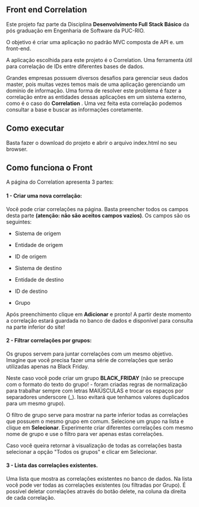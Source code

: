 ## Front end Correlation

Este projeto faz parte da Disciplina **Desenvolvimento Full Stack Básico** da pós graduação em Engenharia de Software da PUC-RIO.

O objetivo é criar uma aplicação no padrão MVC composta de API e. um front-end.

A aplicação escolhida para este projeto é o Correlation. Uma ferramenta útil para correlação de IDs entre diferentes bases de dados.

Grandes empresas possuem diversos desafios para gerenciar seus dados master, pois muitas vezes temos mais de uma aplicação gerenciando um domínio de informação. Uma forma de resolver este problema é fazer a correlação entre as entidades dessas aplicações em um sistema externo, como é o caso do **Correlation** . Uma vez feita esta correlação podemos consultar a base e buscar as informações coretamente.


## Como executar
Basta fazer o download do projeto e abrir o arquivo index.html no seu browser.

## Como funciona o Front

A página do Correlation apresenta 3 partes:

#### 1 - Criar uma nova correlação: 
Você pode criar correlações na página. Basta preencher todos os campos desta parte **(atenção: não são aceitos campos vazios)**. Os campos são os seguintes:

- Sistema de origem

- Entidade de origem

- ID de origem

- Sistema de destino

- Entidade de destino

- ID de destino

- Grupo

Após preenchimento clique em **Adicionar** e pronto! A partir deste momento a correlação estará guardada no banco de dados e disponível para consulta na parte inferior do site!

#### 2 - Filtrar correlações por grupos: 
Os grupos servem para juntar correlações com um mesmo objetivo. Imagine que você precisa fazer uma série de correlações que serão utilizadas apenas na Black Friday.

Neste caso você pode criar um grupo **BLACK_FRIDAY** (não se preocupe com o formato do texto do grupo! - foram criadas regras de normalização para trabalhar sempre com letras MAIÚSCULAS e trocar os espaços por separadores underscore (_). Isso evitará que tenhamos valores duplicados para um mesmo grupo).

O filtro de grupo serve para mostrar na parte inferior todas as correlações que possuem o mesmo grupo em comum. Selecione um grupo na lista e clique em **Selecionar**.  Experimente criar diferentes correlações com mesmo nome de grupo e use o filtro para ver apenas estas correlações.

Caso você queira retornar à visualização de todas as correlações basta selecionar a opção "Todos os grupos" e clicar em Selecionar.

#### 3 - Lista das correlações existentes. 
Uma lista que mostra as correlações existentes no banco de dados. Na lista você pode ver todas as correlações existentes (ou filtradas por Grupo).
É possível deletar correlações através do botão delete, na coluna da direita de cada correlação.


